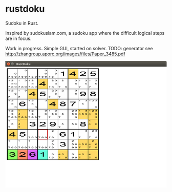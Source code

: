 # rustdoku
Sudoku in Rust.

Inspired by sudokuslam.com, a sudoku app where the difficult logical steps are in focus.

Work in progress.
Simple GUI, started on solver. 
TODO: generator see http://zhangroup.aporc.org/images/files/Paper_3485.pdf

![alt tag](https://github.com/fredrikpe/rustdoku/blob/master/pics/rustdoku.png)
